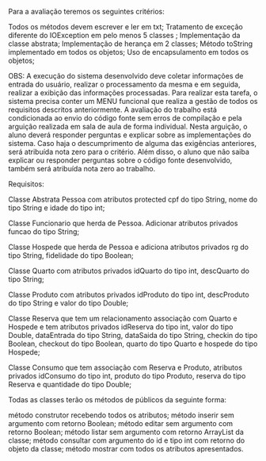 Para a avaliação teremos os seguintes critérios: 

Todos os métodos devem escrever e ler em txt;
Tratamento de exceção diferente do IOException em pelo menos 5 classes ; 
Implementação da classe abstrata; 
Implementação de herança em 2 classes;
Método toString implementado em todos os objetos;
Uso de encapsulamento em todos os objetos; 

OBS: A execução do sistema desenvolvido deve coletar informações de entrada do usuário, realizar o processamento da mesma e em seguida, realizar a exibição das informações processadas. Para realizar esta tarefa, o sistema precisa conter um MENU funcional que realiza a gestão de todos os requisitos descritos anteriormente. A avaliação do trabalho está condicionada ao envio do código fonte sem erros de compilação e pela arguição realizada em sala de aula de forma individual. Nesta arguição, o aluno deverá responder perguntas e explicar sobre as implementações do sistema. Caso haja o descumprimento de alguma das exigências anteriores, será atribuída nota zero para o critério. Além disso, o aluno que não saiba explicar ou responder perguntas sobre o código fonte desenvolvido, também será atribuída nota zero ao trabalho.

Requisitos:

Classe Abstrata Pessoa com atributos protected cpf do tipo String, nome do tipo String e idade do tipo int;

Classe Funcionario que herda de Pessoa. Adicionar atributos privados  funcao do tipo String;

Classe Hospede que herda de Pessoa e adiciona atributos privados rg do tipo String, fidelidade do tipo Boolean;

Classe Quarto com atributos privados idQuarto  do tipo int, descQuarto  do tipo String;

Classe Produto com atributos privados idProduto   do tipo int, descProduto  do tipo String e valor do tipo Double;

Classe Reserva que tem um relacionamento associação com Quarto e Hospede e tem atributos privados idReserva do tipo int, valor do tipo Double, dataEntrada do tipo String, dataSaida do tipo String, checkin do tipo Boolean, checkout do tipo Boolean, quarto do tipo Quarto e hospede do tipo Hospede;

Classe Consumo que tem associação com Reserva e Produto, atributos privados idConsumo do tipo int, produto do tipo Produto, reserva do tipo Reserva e quantidade do tipo Double;


Todas as classes terão os métodos de públicos da seguinte forma:

método construtor recebendo todos os atributos;
método inserir sem argumento com retorno Boolean;
método editar sem argumento com retorno Boolean;
método listar sem argumento com retorno ArrayList da classe;
método consultar com argumento do id e tipo int com retorno do objeto da classe;
método mostrar com todos os atributos apresentados.

